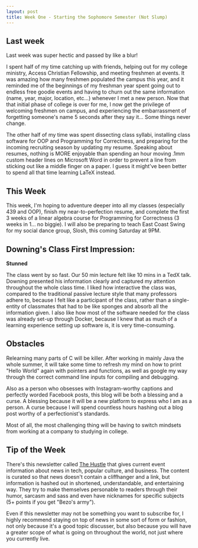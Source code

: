 ```yaml
---
layout: post
title: Week One - Starting the Sophomore Semester (Not Slump)
---
```


Last week
------
Last week was super hectic and passed by like a blur!

I spent half of my time catching up with friends, helping out for my college ministry, Access Christian Fellowship, and meeting freshmen at events. It was amazing how many freshmen populated the campus this year, and it reminded me of the beginnings of my freshman year spent going out to endless free goodie events and having to churn out the same information (name, year, major, location, etc...) whenever I met a new person. Now that that initial phase of college is over for me, I now get the privilege of welcoming freshmen on campus, and experiencing the embarrassment of forgetting someone's name 5 seconds after they say it... Some things never change.

The other half of my time was spent dissecting class syllabi, installing class software for OOP and Programming for Correctness, and preparing for the incoming recruiting season by updating my resume. Speaking about resumes, nothing is MORE enjoyable than spending an hour moving .1mm custom header lines on Microsoft Word in order to prevent a line from sticking out like a middle finger on a paper. I guess it might've been better to spend all that time learning LaTeX instead.

This Week
------
This week, I'm hoping to adventure deeper into all my classes (especially 439 and OOP), finish my near-to-perfection resume, and complete the first 3 weeks of a linear algebra course for Programming for Correctness (3 weeks in 1... no biggie). I will also be preparing to teach East Coast Swing for my social dance group, Slosh, this coming Saturday at 9PM. 

Downing's Class First Impression:
------

**Stunned**

The class went by so fast. Our 50 min lecture felt like 10 mins in a TedX talk. Downing presented his information clearly and captured my attention throughout the whole class time. I liked how interactive the class was, compared to the traditional passive lecture style that many professors adhere to, because I felt like a participant of the class, rather than a single-entity of classmates that had to be like sponges and absorb all the information given. I also like how most of the software needed for the class was already set-up through Docker, because I knew that as much of a learning experience setting up software is, it is very time-consuming.

Obstacles
------
Relearning many parts of C will be killer. After working in mainly Java the whole summer, it will take some time to refresh my mind on how to print "Hello World" again with pointers and functions, as well as google my way through the correct command line inputs for compiling and debugging.

Also as a person who obsesses with Instagram-worthy captions and perfectly worded Facebook posts, this blog will be both a blessing and a curse. A blessing because it will be a new platform to express who I am as a person. A curse because I will spend countless hours hashing out a blog post worthy of a perfectionist's standards.

Most of all, the most challenging thing will be having to switch mindsets from working at a company to studying in college.

Tip of the Week
------
There's this newsletter called [The Hustle](http://ambassadors.thehustle.co/?ref=76af0631a4) that gives current event information about news in tech, popular culture, and business. The content is curated so that news doesn't contain a cliffhanger and a link, but information is hashed out in shortened, understandable, and entertaining way. They try to make themselves personable to readers through their humor, sarcasm and sass and even have nicknames for specific subjects (5+ points if you get "Bezo's army").

Even if this newsletter may not be something you want to subscribe for, I highly recommend staying on top of news in some sort of form or fashion, not only because it's a good topic discusser, but also because you will have a greater scope of what is going on throughout the world, not just where you currently live.
